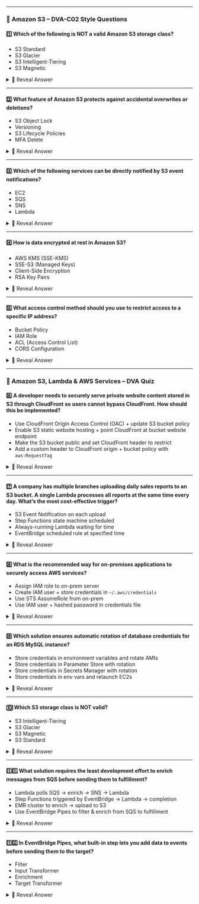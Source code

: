 
---

### 🧠 **Amazon S3 – DVA-C02 Style Questions**

#### 1️⃣ Which of the following is **NOT** a valid Amazon S3 storage class?

* S3 Standard
* S3 Glacier
* S3 Intelligent-Tiering
* S3 Magnetic

<details>
<summary>🔽 Reveal Answer</summary>

✅ **Correct Answer:** `S3 Magnetic`
❌ *S3 Magnetic* is not an S3 storage class — it's associated with Amazon EBS (Elastic Block Store).

</details>

---

#### 2️⃣ What feature of Amazon S3 protects against **accidental overwrites or deletions**?

* S3 Object Lock
* Versioning
* S3 Lifecycle Policies
* MFA Delete

<details>
<summary>🔽 Reveal Answer</summary>

✅ **Correct Answer:** `Versioning`
📝 Versioning stores multiple versions of an object and allows you to restore deleted or overwritten versions.

</details>

---

#### 3️⃣ Which of the following services **can be directly notified by S3 event notifications**?

* EC2
* SQS
* SNS
* Lambda

<details>
<summary>🔽 Reveal Answer</summary>

✅ **Correct Answers:** `SQS`, `SNS`, `Lambda`
❌ `EC2` cannot receive S3 events directly.

</details>

---

#### 4️⃣ How is data **encrypted at rest** in Amazon S3?

* AWS KMS (SSE-KMS)
* SSE-S3 (Managed Keys)
* Client-Side Encryption
* RSA Key Pairs

<details>
<summary>🔽 Reveal Answer</summary>

✅ **Correct Answers:**

* SSE-S3
* SSE-KMS
* Client-Side Encryption

❌ RSA Key Pairs are not used directly by S3 encryption services.

</details>

---

#### 5️⃣ What access control method should you use to restrict access to a **specific IP address**?

* Bucket Policy
* IAM Role
* ACL (Access Control List)
* CORS Configuration

<details>
<summary>🔽 Reveal Answer</summary>

✅ **Correct Answer:** `Bucket Policy`
🛡️ Bucket policies allow conditions like `IpAddress` to restrict access to specific IPs.

</details>

---

### 🧠 Amazon S3, Lambda & AWS Services – DVA Quiz

#### 6️⃣ A developer needs to securely serve private website content stored in S3 through CloudFront so users **cannot bypass** CloudFront. How should this be implemented?

* Use CloudFront Origin Access Control (OAC) + update S3 bucket policy
* Enable S3 static website hosting + point CloudFront at bucket website endpoint
* Make the S3 bucket public and set CloudFront header to restrict
* Add a custom header to CloudFront origin + bucket policy with `aws:RequestTag`

<details>
<summary>🔽 Reveal Answer</summary>

✅ **Correct Answer:** Use CloudFront Origin Access Control (OAC) + update S3 bucket policy
This ensures content is served **only** via CloudFront, without exposing the S3 bucket directly ([examtopics.com][1], [examtopics.com][2], [examtopics.com][3], [jayendrapatil.com][4], [examtopics.com][5]).

</details>

---

#### 7️⃣ A company has multiple branches uploading daily sales reports to an S3 bucket. A single Lambda processes all reports at the same time every day. What’s the **most cost-effective** trigger?

* S3 Event Notification on each upload
* Step Functions state machine scheduled
* Always-running Lambda waiting for time
* EventBridge scheduled rule at specified time

<details>
<summary>🔽 Reveal Answer</summary>

✅ **Correct Answer:** EventBridge scheduled rule
EventBridge cron rule triggers the Lambda **once per day**, avoiding unnecessary invocations ([tutorialsdojo.com][6]).

</details>

---

#### 8️⃣ What is the **recommended way** for on-premises applications to securely access AWS services?

* Assign IAM role to on-prem server
* Create IAM user + store credentials in `~/.aws/credentials`
* Use STS AssumeRole from on-prem
* Use IAM user + hashed password in credentials file

<details>
<summary>🔽 Reveal Answer</summary>

✅ **Correct Answer:** Create IAM user + store credentials in `~/.aws/credentials`
On-prem apps can't use IAM roles natively, so using long-term credentials in AWS credentials files is correct .

</details>

---

#### 9️⃣ Which solution ensures **automatic rotation** of database credentials for an RDS MySQL instance?

* Store credentials in environment variables and rotate AMIs
* Store credentials in Parameter Store with rotation
* Store credentials in Secrets Manager with rotation
* Store credentials in env vars and relaunch EC2s

<details>
<summary>🔽 Reveal Answer</summary>

✅ **Correct Answer:** Store credentials in AWS Secrets Manager with rotation
Secrets Manager manages and rotates credentials for RDS automatically ([examtopics.com][3]).

</details>

---

#### 🔟 Which S3 storage class is **NOT valid**?

* S3 Intelligent-Tiering
* S3 Glacier
* S3 Magnetic
* S3 Standard

<details>
<summary>🔽 Reveal Answer</summary>

✅ **Correct Answer:** S3 Magnetic
That's an EBS volume type, not an S3 storage class.

</details>

---

#### 1️⃣1️⃣ What solution requires the **least development effort** to enrich messages from SQS before sending them to fulfillment?

* Lambda polls SQS → enrich → SNS → Lambda
* Step Functions triggered by EventBridge → Lambda → completion
* EMR cluster to enrich → upload to S3
* Use EventBridge Pipes to filter & enrich from SQS to fulfillment

<details>
<summary>🔽 Reveal Answer</summary>

✅ **Correct Answer:** Use EventBridge Pipes
Pipes streamline SQS → enrichment → target flow with minimal code ([serverlessland.com][7], [examtopics.com][3]).

</details>

---

#### 1️⃣2️⃣ In EventBridge Pipes, what built-in step lets you add data to events before sending them to the target?

* Filter
* Input Transformer
* Enrichment
* Target Transformer

<details>
<summary>🔽 Reveal Answer</summary>

✅ **Correct Answer:** Enrichment
EventBridge Pipes supports enrichment steps—e.g., calling a Lambda to add data to incoming events ([docs.aws.amazon.com][8]).

</details>



[1]: https://www.examtopics.com/discussions/amazon/view/4172-exam-aws-certified-security-specialty-topic-1-question-74/?utm_source=chatgpt.com "Exam AWS Certified Security - Specialty topic 1 question 74 ..."
[2]: https://www.examtopics.com/discussions/amazon/view/87524-exam-aws-certified-solutions-architect-associate-saa-c03/?utm_source=chatgpt.com "Exam AWS Certified Solutions Architect - Associate SAA-C03 topic 1 ..."
[3]: https://www.examtopics.com/discussions/amazon/view/153146-exam-aws-certified-developer-associate-dva-c02-topic-1/?utm_source=chatgpt.com "Associate DVA-C02 topic 1 question 476 discussion - ExamTopics"
[4]: https://jayendrapatil.com/aws-cloudfront-with-s3/?utm_source=chatgpt.com "AWS CloudFront with S3 - Jayendra's Cloud Certification Blog"
[5]: https://www.examtopics.com/discussions/amazon/view/127068-exam-aws-certified-security-specialty-scs-c02-topic-1/?utm_source=chatgpt.com "Exam AWS Certified Security - Specialty SCS-C02 topic 1 question ..."
[6]: https://tutorialsdojo.com/amazon-eventbridge/?utm_source=chatgpt.com "Amazon EventBridge Cheat Sheet - Tutorials Dojo"
[7]: https://serverlessland.com/patterns/eventbridge-pipes-sqs-to-sqs-with-lambda-enrichment-dotnet?utm_source=chatgpt.com "SQS to SQS with EventBridge Pipes and Lambda Enrichment"
[8]: https://docs.aws.amazon.com/eventbridge/latest/userguide/pipes-enrichment.html?utm_source=chatgpt.com "Event enrichment in Amazon EventBridge Pipes"

